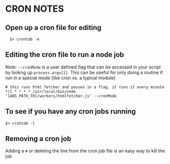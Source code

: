 CRON NOTES
============

Open up a cron file for editing
--------------------------------
``` 
  $> crontab -e
```

Editing the cron file to run a node job
--------------------------------------

Note: `--cronMode` is a user defined flag that can be accessed in your script by lookng up `process.argv[2]`.
This can be useful for only doing a routine if run in a special mode (like cron vs. a typical module)

```
# this runs html fetcher and passes in a flag. it runs it every minute
*/1 * * * * /usr/local/bin/node  '[ABS_PATH_TO]/workers/htmlfetcher.js' --cronMode
```

To see if you have any cron jobs running 
--------------------------------------
```
$> crontab -l
```

Removing a cron job
--------------------------------------
Adding a `#` or deleting the line from the cron job file is an easy way to kill the job

